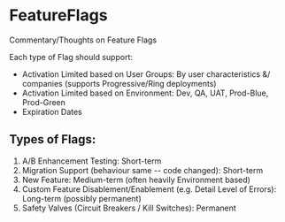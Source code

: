 # FeatureFlags
Commentary/Thoughts on Feature Flags 

Each type of Flag should support: 
* Activation Limited based on User Groups: By user characteristics &/ companies (supports Progressive/Ring deployments)
* Activation Limited based on Environment: Dev, QA, UAT, Prod-Blue, Prod-Green
* Expiration Dates

## Types of Flags:

1. A/B Enhancement Testing: Short-term
2. Migration Support (behaviour same -- code changed): Short-term
3. New Feature: Medium-term (often heavily Environment based)
4. Custom Feature Disablement/Enablement (e.g. Detail Level of Errors): Long-term (possibly permanent)
5. Safety Valves (Circuit Breakers / Kill Switches): Permanent
